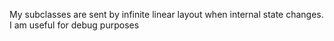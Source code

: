 My subclasses are sent by infinite linear layout when internal state changes.
I am useful for debug purposes